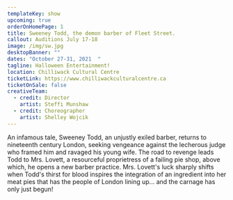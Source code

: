 ```yaml
---
templateKey: show
upcoming: true
orderOnHomePage: 1
title: Sweeney Todd, the demon barber of Fleet Street.
callout: Auditions July 17-18
image: /img/sw.jpg
desktopBanner: ""
dates: "October 27-31, 2021  "
tagline: Halloween Entertainment!
location: Chilliwack Cultural Centre
ticketLink: https://www.chilliwackculturalcentre.ca
ticketOnSale: false
creativeTeam:
  - credit: Director
    artist: Steffi Munshaw
  - credit: Choreographer
    artist: Shelley Wojcik
---
```


An infamous tale, Sweeney Todd, an unjustly exiled barber, returns to nineteenth century London, seeking vengeance against the lecherous judge who framed him and ravaged his young wife. The road to revenge leads Todd to Mrs. Lovett, a resourceful proprietress of a failing pie shop, above which, he opens a new barber practice. Mrs. Lovett's luck sharply shifts when Todd's thirst for blood inspires the integration of an ingredient into her meat pies that has the people of London lining up... and the carnage has only just begun!
